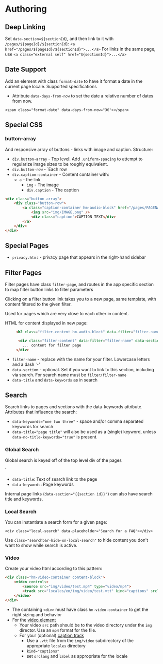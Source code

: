 # Authoring

## Deep Linking

Set `data-section=${sectionId}`, and then link to it with `/pages/${pageId}/${sectionId}`: `<a href="/pages/${pageId}/${sectionId}">...</a>`
For links in the same page, use `<a class="external self" href="${sectionId}">...</a>`

## Date Support

Add an element with class `format-date` to have it format a date in the current page locale. Supported specifications

* Attribute `data-days-from-now` to set the date a relative number of dates from now.

```
<span class="format-date" data-days-from-now="30"></span>
```

## Special CSS

### button-array

And responsive array of buttons - links with image and caption. Structure:

* `div.button-array` - Top level. Add `.uniform-spacing` to attempt to regularize image sizes to be roughly equivalent.
* `div.button-row` - `Each row
* `div.caption-container` - Content container with:
    * `a` - the link
        * `img` - The image
        * `div.caption` - The caption

```html
<div class="button-array">
    <div class="button-row">
        <a class="caption-container hm-audio-block" href="/pages/PAGENAME">
            <img src="img/IMAGE.png" />
            <div class="caption">CAPTION TEXT</div>
        </a>
    </div>
</div>
```


## Special Pages

* `privacy.html` - privacy page that appears in the right-hand sidebar

## Filter Pages

Filter pages have class `filter-page`, and routes in the app specific section to map filter
button links to filter parameters

Clicking on a filter button link takes you to a new page, same template, with content filtered
to the given filter.

Used for pages which are very close to each other in content.

HTML for content displayed in new page:
```html
     <h2 class="filter-content hm-audio-block" data-filter="filter-name">Title for filter page</h2>

      <div class="filter-content" data-filter="filter-name" data-section="filter/filter-name" data-title="search title" data-keywords="search keywords">
        ... content for filter page
     </div>
```

* `filter-name` - replace with the name for your filter. Lowercase letters and a dash '-'
* `data-section` - optional. Set if you want to link to this section, including via search. For search name must be `filter/filter-name`
* `data-title` and `data-keywords` as in search

## Search

Search links to pages and sections with the data-keywords attribute. Attributes that influence the search:
* `data-keywords="one two three"` - space and/or comma separated keywords for search
* `data-title="page title"` will also be used as a (single) keyword, unless `data-no-title-keywords="true"` is present.

### Global Search

Global search is keyed off of the top level div of the pages

`<div data-page="content" class="page" data-id="FAQ" data-title="FAQs" data-keywords="common, dangerous, restriction, risk, safe, statistics, frequently, asked, questions">

* `data-title`: Text of search link to the page
* `data-keywords`: Page keywords

Internal page links (`data-section="{{section id}}"`) can also have search title and keywords.

### Local Search

You can instantiate a search form for a given page:

`<div class="local-search" data-placeholder="Search for a FAQ"></div>`

Use `class="searchbar-hide-on-local-search"` to hide content you don't want to show while search is active.

### Video

Create your video html according to this pattern:

```html
<div class="hm-video-container content-block">
    <video controls>
        <source src="img/video/test.mp4" type="video/mp4">
        <track src="locales/en/img/video/test.vtt" kind="captions" srclang="en" label="English" default>
    </video>
</div>
```

* The containing `<div>` must have class `hm-video-container` to get the right sizing and behavior
* For the [video element](https://developer.mozilla.org/en-US/docs/Web/HTML/Element/video)
    * Your video `src` path should be to the video directory under the `img` director. Use an `mp4` format for the file.
    * For your (optional) [caption track](https://developer.mozilla.org/en-US/docs/Web/HTML/Element/track)
        * Use a `.vtt` file from the `img/video` subdirectory of the appropriate `locales` directory
        * `kind="captions"`
        * set `srclang` and `label` as appropriate for the locale